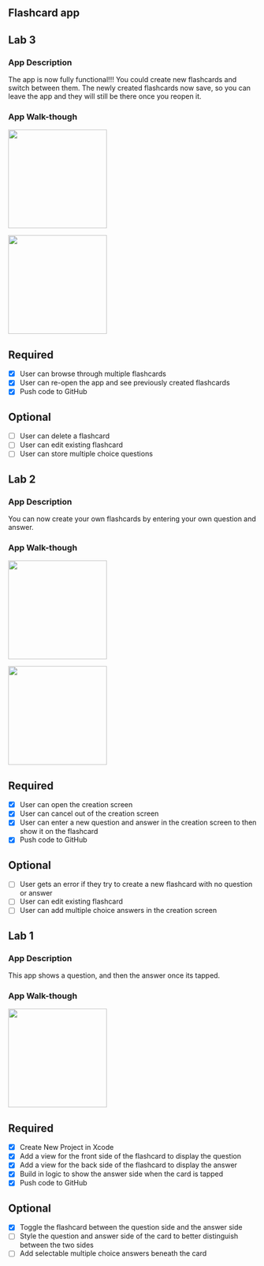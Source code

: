 ## Flashcard app

## Lab 3

### App Description
The app is now fully functional!!! You could create new flashcards and switch between them. The newly created flashcards now save, so you can leave the app and they will still be there once you reopen it.

### App Walk-though

<img src="https://i.imgur.com/kYOlWsO.gif" width=200><br>

<img src="https://i.imgur.com/LoSaiMK.gif" width=200><br>


## Required
- [x] User can browse through multiple flashcards
- [x] User can re-open the app and see previously created flashcards
- [x] Push code to GitHub
## Optional
- [ ] User can delete a flashcard
- [ ] User can edit existing flashcard
- [ ] User can store multiple choice questions

## Lab 2

### App Description
You can now create your own flashcards by entering your own question and answer.

### App Walk-though
<img src="https://i.imgur.com/WUeKkq3.gif" width=200><br>

<img src="https://i.imgur.com/OEVd3X4.gif" width=200><br>

## Required
- [x] User can open the creation screen
- [x] User can cancel out of the creation screen
- [x] User can enter a new question and answer in the creation screen to then show it on the flashcard
- [x] Push code to GitHub
## Optional
- [ ] User gets an error if they try to create a new flashcard with no question or answer
- [ ] User can edit existing flashcard
- [ ] User can add multiple choice answers in the creation screen

## Lab 1

### App Description
This app shows a question, and then the answer once its tapped.

### App Walk-though

<img src="https://i.imgur.com/Q3GiyeT.gif" width=200><br>

## Required
- [x] Create New Project in Xcode
- [x] Add a view for the front side of the flashcard to display the question
- [x] Add a view for the back side of the flashcard to display the answer
- [x] Build in logic to show the answer side when the card is tapped
- [x] Push code to GitHub

## Optional
- [x] Toggle the flashcard between the question side and the answer side
- [ ] Style the question and answer side of the card to better distinguish between the two sides
- [ ] Add selectable multiple choice answers beneath the card

